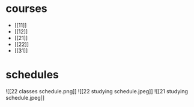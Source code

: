 # courses
- [[11]]
- [[12]]
- [[21]]
- [[22]]
- [[31]]
# schedules
![[22 classes schedule.png]] ![[22 studying schedule.jpeg]] ![[21 studying schedule.jpeg]]